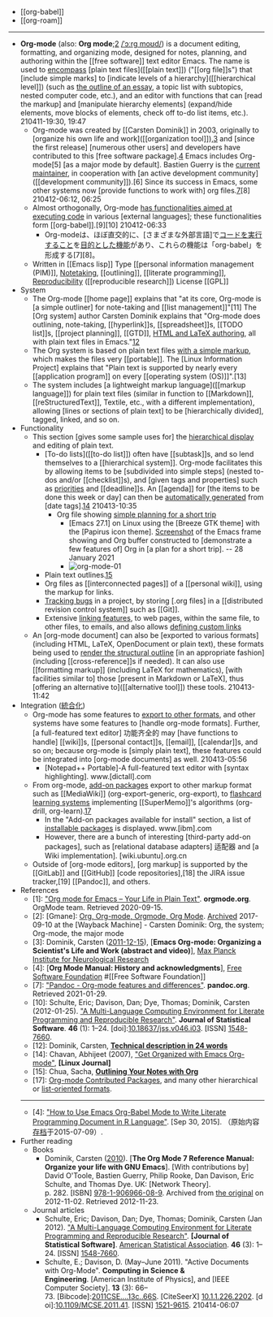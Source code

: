 - [[org-babel]]
- [[org-roam]]
- ---
- **Org-mode** (also: __Org mode__;[2](((GhBP11ZJO))) [/ˈɔːrɡ moʊd/](https://en.wikipedia.org/wiki/Help:IPA/English)) is a document editing, formatting, and organizing mode, designed for notes, planning, and authoring within the [[free software]] text editor Emacs. The name is used to [encompass](((jn2QX0bmE))) [plain text files]([[plain text]]) ("[[org file]]s") that [include simple marks] to [indicate levels of a hierarchy]([[hierarchical level]]) (such as [the outline of an essay]([[outline]]), a topic list with subtopics, nested computer code, etc.), and an editor with functions that can [read the markup] and [manipulate hierarchy elements] (expand/hide elements, move blocks of elements, check off to-do list items, etc.).
210411-19:30, 19:47
    - Org-mode was created by [[Carsten Dominik]] in 2003, originally to [organize his own life and work]([[organization tool]]),[3](((CccTLoXZk))) and [since the first release] [numerous other users] and developers have contributed to this [free software package].[4](((srmLBBA0E))) Emacs includes Org-mode[5] [as a major mode by default]. Bastien Guerry is the [current maintainer]([[maintainer]]), in cooperation with [an active development community]([[development community]]).[6] Since its success in Emacs, some other systems now [provide functions to work with] org files.[7](((x2c3i9UWN)))[8]
210412-06:12, 06:25
    - Almost orthogonally, Org-mode [has functionalities aimed at]([[functionality]]) [executing code](((fqiJ-CceB))) in various [external languages]; these functionalities form [[org-babel]].[9][10]
210412-06:33
        - Org-modeは、ほぼ直交的に、[さまざまな外部言語]で[コードを実行すること](jikkō)を[目的とした機能](kinō)があり、これらの機能は「org-babel」を形成する[7][8]。
    - Written in	[[Emacs lisp]]
Type	[[personal information management (PIM)]], [Notetaking]([[note-taking]]), [[outlining]], [[literate programming]], [Reproducibility](((gupYG0dxf))) ([[reproducible research]])
License	[[GPL]]
- System
    - The Org-mode [[home page]] explains that "at its core, Org-mode is [a simple outliner] for note-taking and [[list management]]"[11] The [Org system] author Carsten Dominik explains that "Org-mode does outlining, note-taking, [[hyperlink]]s, [[spreadsheet]]s, [[TODO list]]s, [[project planning]], [[GTD]], [HTML and LaTeX authoring](((NdulT-Y_7))), all with plain text files in Emacs."[12](((llfTlO0-i)))
    - The Org system is based on plain text files [with a simple markup]([[markup]]), which makes the files very [[portable]]. The [Linux Information Project] explains that "Plain text is supported by nearly every [[application program]] on every [[operating system (OS)]]".[13]
    - The system includes [a lightweight markup language]([[markup language]]) for plain text files (similar in function to [[Markdown]], [[reStructuredText]], Textile, etc., with a different implementation), allowing [lines or sections of plain text] to be [hierarchically divided], tagged, linked, and so on.
- Functionality
    - This section [gives some sample uses for] the [hierarchical display](((Hk5dG1SC3))) and editing of plain text.
        - [To-do lists]([[to-do list]]) often have [[subtask]]s, and so lend themselves to a [[hierarchical system]]. Org-mode facilitates this by allowing items to be [subdivided into simple steps] (nested to-dos and/or [[checklist]]s), and [given tags and properties] such as [priorities]([[priority]]) and [[deadline]]s. An [[agenda]] for [the items to be done this week or day] can then be [automatically generated](((lPu7McexT))) from [date tags].[14](((WK5UeuZLV)))
210413-10:35
            - Org file showing [simple planning for a short trip](https://en.wikipedia.org/wiki/File:Org_file_showing_simple_planning_for_a_short_trip.png)
                - [Emacs 27.1] on Linux using the [Breeze GTK theme] with the [Papirus icon theme]. [Screenshot](((SF2gGA0i5))) of the Emacs frame showing and Org buffer constructed to [demonstrate a few features of] Org in [a plan for a short trip]. -- 28 January 2021
                - ![org-mode-01](https://upload.wikimedia.org/wikipedia/commons/b/bb/Org_file_showing_simple_planning_for_a_short_trip.png)
        - Plain text outlines.[15](((Z5lve1KfP)))
        - Org files as [[interconnected pages]] of a [[personal wiki]], using the markup for links.
        - [Tracking bugs](((0HCjwPBlK))) in a project, by storing [.org files] in a [[distributed revision control system]] such as [[Git]].
        - Extensive [linking features](((0a74-kqL5))), to web pages, within the same file, to other files, to emails, and also allows [defining custom links](((K3HCz_Aic)))
    - An [org-mode document] can also be [exported to various formats] (including HTML, LaTeX, OpenDocument or plain text), these formats being used to [render the structural outline](((vd61nV9qo))) [in an appropriate fashion] (including [[cross-reference]]s if needed). It can also use [[formatting markup]] (including LaTeX for mathematics), [with facilities similar to] those [present in Markdown or LaTeX], thus [offering an alternative to]([[alternative tool]]) these tools.
210413-11:42
- Integration ([統合化](tōgō-ka))
    - Org-mode has some features to [export to other formats](((cxGMbQ0vM))), and other systems have some features to [handle org-mode formats]. Further, [a full-featured text editor] 功能齐全的 may [have functions to handle] [[wiki]]s, [[personal contact]]s, [[email]], [[calendar]]s, and so on; because org-mode is [simply plain text], these features could be integrated into [org-mode documents] as well.
210413-05:56
        - [Notepad++ Portable]-A full-featured text editor with [syntax highlighting]. www.[dictall].com
    - From org-mode, [add-on packages](((DNnWfFEUv))) export to other markup format such as [[MediaWiki]] (org-export-generic, org-export), to [flashcard learning systems](((5Xd3JCQiQ))) implementing [[SuperMemo]]'s algorithms (org-drill, org-learn).[17](((Jh1XGgGfo)))
        - In the "Add-on packages available for install" section, a list of [installable packages]([[package]]) is displayed. www.[ibm].com
        - However, there are a bunch of interesting [third-party add-on packages], such as [relational database adapters] 适配器 and [a Wiki implementation]. [wiki.ubuntu].org.cn
    - Outside of [org-mode editors], [org markup] is supported by the [[GitLab]] and [[GitHub]] [code repositories],[18] the JIRA issue tracker,[19] [[Pandoc]], and others.
- References
    - [1]: ["Org mode for Emacs – Your Life in Plain Text"](https://orgmode.org/). __orgmode.org__. OrgMode team. Retrieved 2020-09-15.
    - [2]: [Gmane]: [Org, Org-mode, Orgmode, Org Mode](http://thread.gmane.org/gmane.emacs.orgmode/56628/focus=56667). [Archived](https://web.archive.org/web/20170910221714/http://thread.gmane.org/gmane.emacs.orgmode/56628/focus=56667) 2017-09-10 at the [Wayback Machine] - Carsten Dominik: Org, the system; Org-mode, the major mode
    - [3]: Dominik, Carsten ([2011-12-15](https://vimeo.com/33725204)), [__Emacs Org-mode: Organizing a Scientist's Life and Work (abstract and video)__], [Max Planck Institute for Neurological Research](https://en.wikipedia.org/wiki/Max_Planck_Society)
    - [4]: [__Org Mode Manual: History and acknowledgments__], [Free Software Foundation](http://orgmode.org/org.html#History-and-Acknowledgments) #[[Free Software Foundation]]
    - [7]: ["Pandoc - Org-mode features and differences"](https://pandoc.org/org.html). __pandoc.org__. Retrieved 2021-01-29.
    - [10]: Schulte, Eric; Davison, Dan; Dye, Thomas; Dominik, Carsten (2012-01-25). ["A Multi-Language Computing Environment for Literate Programming and Reproducible Research"](https://doi.org/10.18637%2Fjss.v046.i03). __Journal of Statistical Software__. **46** (1): 1–24. [doi]:[10.18637/jss.v046.i03](https://doi.org/10.18637%2Fjss.v046.i03). [ISSN] [1548-7660](https://www.worldcat.org/issn/1548-7660).
    - [12]: Dominik, Carsten, [__Technical description in 24 words__](http://orgmode.org/worg/org-quotes.html#sec-2-1)
    - [14]: Chavan, Abhijeet (2007), ["Get Organized with Emacs Org-mode"](http://www.linuxjournal.com/article/9116), __[Linux Journal]__
    - [15]: Chua, Sacha, [__Outlining Your Notes with Org__](http://sachachua.com/blog/2008/01/outlining-your-notes-with-org/)
    - [17]: [Org-mode Contributed Packages](http://orgmode.org/worg/org-contrib/), and many other hierarchical or [list-oriented formats](((aIyyYUHCF))). 
    - ---
    - [4]: ["How to Use Emacs Org-Babel Mode to Write Literate Programming Document in R Language"](http://orgmode.org/worg/org-contrib/babel/how-to-use-Org-Babel-for-R.html). [Sep 30, 2015]. （原始内容[存档](https://web.archive.org/web/20150709225858/http://orgmode.org/worg/org-contrib/babel/how-to-use-Org-Babel-for-R.html)于2015-07-09）.
- Further reading
    - Books
        - Dominik, Carsten ([2010](https://web.archive.org/web/20121102114420/http://www.network-theory.co.uk/org/manual/)). [__The Org Mode 7 Reference Manual: Organize your life with GNU Emacs__]. [With contributions by] David O'Toole, Bastien Guerry, Philip Rooke, Dan Davison, Eric Schulte, and Thomas Dye. UK: [Network Theory]. p. 282. [ISBN] [978-1-906966-08-9](https://en.wikipedia.org/wiki/Special:BookSources/978-1-906966-08-9). Archived from [the original](http://www.network-theory.co.uk/org/manual/) on 2012-11-02. Retrieved 2012-11-23.
    - Journal articles
        - Schulte, Eric; Davison, Dan; Dye, Thomas; Dominik, Carsten (Jan 2012). ["A Multi-Language Computing Environment for Literate Programming and Reproducible Research"](http://www.jstatsoft.org/v46/i03). __[Journal of Statistical Software]__. [American Statistical Association](https://en.wikipedia.org/wiki/American_Statistical_Association). **46** (3): 1–24. [ISSN] [1548-7660](https://www.worldcat.org/issn/1548-7660).
        - Schulte, E.; Davison, D. (May–June 2011). "Active Documents with Org-Mode". __Computing in Science & Engineering__. [American Institute of Physics], and [IEEE Computer Society]. **13** (3): 66–73. [Bibcode]:[2011CSE....13c..66S](https://ui.adsabs.harvard.edu/abs/2011CSE....13c..66S). [CiteSeerX] [10.1.1.226.2202](https://citeseerx.ist.psu.edu/viewdoc/summary?doi=10.1.1.226.2202). [doi]:[10.1109/MCSE.2011.41](https://doi.org/10.1109%2FMCSE.2011.41). [ISSN] [1521-9615](https://www.worldcat.org/issn/1521-9615).
210414-06:07
